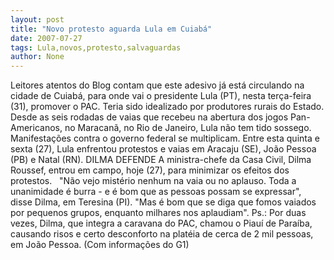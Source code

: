 ```yaml
---
layout: post
title: "Novo protesto aguarda Lula em Cuiabá"
date: 2007-07-27
tags: Lula,novos,protesto,salvaguardas
author: None
---
```

Leitores atentos do Blog contam que este adesivo j&aacute; est&aacute; circulando na cidade de Cuiab&aacute;, para onde vai o presidente Lula (PT), nesta ter&ccedil;a-feira (31), promover o PAC.&nbsp;Teria sido idealizado por produtores rurais do Estado.
Desde as seis rodadas de vaias que recebeu na abertura dos jogos Pan-Americanos, no Maracan&atilde;, no Rio de Janeiro, Lula n&atilde;o tem tido sossego.
Manifesta&ccedil;&otilde;es contra o governo federal se multiplicam.&nbsp;Entre esta quinta e sexta (27),&nbsp;Lula enfrentou protestos e vaias&nbsp;em Aracaju (SE), Jo&atilde;o Pessoa (PB) e Natal (RN). 
DILMA DEFENDE
A&nbsp;ministra-chefe da Casa Civil, Dilma Roussef, entrou em campo, hoje (27),&nbsp;para minimizar os efeitos dos protestos.&nbsp;&nbsp;
&quot;N&atilde;o vejo mist&eacute;rio nenhum na vaia ou no aplauso. Toda a unanimidade &eacute; burra - e &eacute; bom que as pessoas possam se expressar&quot;, disse Dilma, em Teresina (PI). &quot;Mas &eacute; bom que se diga que fomos vaiados por pequenos grupos, enquanto milhares nos aplaudiam&quot;. 
Ps.: Por duas vezes, Dilma, que integra a caravana do PAC,&nbsp;chamou o Piau&iacute; de Para&iacute;ba, causando risos e certo desconforto na plat&eacute;ia de cerca de 2 mil pessoas, em Jo&atilde;o Pessoa. 
(Com informa&ccedil;&otilde;es do G1) 